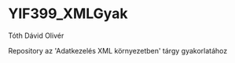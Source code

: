 # YIF399_XMLGyak

Tóth Dávid Olivér

Repository az 'Adatkezelés XML környezetben' tárgy gyakorlatához 
